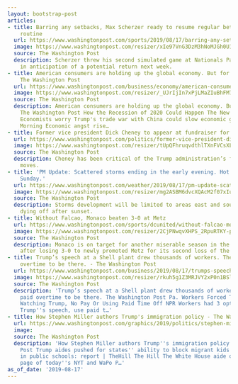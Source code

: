 ```yaml
---
layout: bootstrap-post
articles:
- title: Barring any setbacks, Max Scherzer ready to resume regular between-starts
    routine
  url: https://www.washingtonpost.com/sports/2019/08/17/barring-any-setbacks-max-scherzer-ready-resume-regular-between-starts-routine/
  image: https://www.washingtonpost.com/resizer/xIe97VnG3DzM3hNoMJGh0U1IFUs=/1484x0/arc-anglerfish-washpost-prod-washpost.s3.amazonaws.com/public/3SQ7XHWBFMI6TKFQP3MKBVO4LU.jpg
  source: The Washington Post
  description: Scherzer threw his second simulated game at Nationals Park on Saturday
    in anticipation of a potential return next week.
- title: American consumers are holding up the global economy. But for how long? -
    The Washington Post
  url: https://www.washingtonpost.com/business/economy/american-consumers-are-holding-up-the-global-economy-but-for-how-long/2019/08/17/9eb20740-c066-11e9-a5c6-1e74f7ec4a93_story.html
  image: https://www.washingtonpost.com/resizer/_UJrIjIn7xPjLMaZIuBhFM7wcME=/1484x0/arc-anglerfish-washpost-prod-washpost.s3.amazonaws.com/public/7E4D5LWBF4I6TJOGDZ2PP3CKSM.jpg
  source: The Washington Post
  description: American consumers are holding up the global economy. But for how long?
    The Washington Post How the Recession of 2020 Could Happen The New York Times
    Economists worry Trump's trade war with China could slow economic growth CBS This
    Morning Economic angst rise…
- title: Former vice president Dick Cheney to appear at fundraiser for Trump and RNC
  url: https://www.washingtonpost.com/politics/former-vice-president-dick-cheney-to-appear-at-fundraiser-for-trump-and-rnc/2019/08/17/73046632-c116-11e9-b873-63ace636af08_story.html
  image: https://www.washingtonpost.com/resizer/tUpQFhruqvdthlTXnFVCsXLq7B4=/1484x0/arc-anglerfish-washpost-prod-washpost.s3.amazonaws.com/public/YJCD7NWBFEI6TG3T7U6GL34PTQ.jpg
  source: The Washington Post
  description: Cheney has been critical of the Trump administration’s foreign policy
    moves.
- title: 'PM Update: Scattered storms ending in the early evening. Hot and humid on
    Sunday.'
  url: https://www.washingtonpost.com/weather/2019/08/17/pm-update-scattered-storms-ending-early-evening-hot-humid-sunday/
  image: https://www.washingtonpost.com/resizer/mg2ASBM6dvcXQAcM2f07xIuVtjA=/1484x0/arc-anglerfish-washpost-prod-washpost.s3.amazonaws.com/public/R2GZVDP4OVACXJASYBURE26JYM.jpg
  source: The Washington Post
  description: Storms development will be limited to areas east and south of DC, before
    dying off after sunset.
- title: Without Falcao, Monaco beaten 3-0 at Metz
  url: https://www.washingtonpost.com/sports/dcunited/without-falcao-monaco-beaten-3-0-at-metz/2019/08/17/f90c2d94-c12c-11e9-a8b0-7ed8a0d5dc5d_story.html
  image: https://www.washingtonpost.com/resizer/2CjPNwqvXHPS_2RpuRTKY-p3eVo=/1484x0/www.washingtonpost.com/pb/resources/img/twp-social-share.png
  source: The Washington Post
  description: Monaco is on target for another miserable season in the French league
    after losing 3-0 to newly promoted Metz for its second loss of the new campaign
- title: Trump’s speech at a Shell plant drew thousands of workers. They were paid
    overtime to be there. - The Washington Post
  url: https://www.washingtonpost.com/business/2019/08/17/trumps-speech-shell-plant-drew-thousands-workers-they-were-paid-extra-be-there/
  image: https://www.washingtonpost.com/resizer/rkuh5g1Z3MRJVY2xP0n1BSllhSE=/1484x0/arc-anglerfish-washpost-prod-washpost.s3.amazonaws.com/public/5DLHU6F6DQI6TKFQP3MKBVO4LU.jpg
  source: The Washington Post
  description: 'Trump’s speech at a Shell plant drew thousands of workers. They were
    paid overtime to be there. The Washington Post Pa. Workers Forced To Choose Between
    Watching Trump, No Pay Or Using Paid Time Off NPR Workers had 3 options: Attend
    Trump''s speech, use paid t…'
- title: How Stephen Miller authors Trump's immigration policy - The Washington Post
  url: https://www.washingtonpost.com/graphics/2019/politics/stephen-miller-trump-immigration
  image: 
  source: The Washington Post
  description: 'How Stephen Miller authors Trump''s immigration policy The Washington
    Post Trump aides pushed for states'' ability to block migrant kids from enrolling
    in public schools: report | TheHill The Hill The White House aide on the front
    page of today''s NYT and WaPo P…'
as_of_date: '2019-08-17'
---
```


